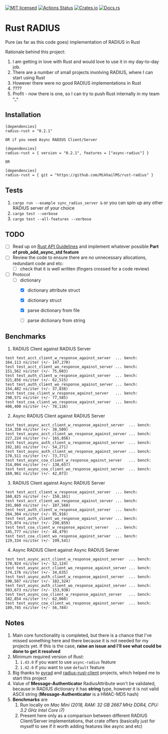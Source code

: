 [![MIT licensed][mit-badge]][mit-url]
[![Actions Status][action-badge]][action-url]
[![Crates.io][crates-badge]][crates-url]
[![Docs.rs][docs-badge]][docs-url]


[action-badge]: https://github.com/MikhailMS/rust-radius/workflows/RustRadius/badge.svg
[action-url]:   https://github.com/MikhailMS/rust-radius/actions
[crates-badge]: https://img.shields.io/crates/v/radius-rust.svg
[crates-url]:   https://crates.io/crates/radius-rust
[docs-badge]:   https://docs.rs/radius-rust/badge.svg
[docs-url]:     https://docs.rs/radius-rust
[mit-badge]:    https://img.shields.io/badge/license-MIT-blue.svg
[mit-url]:      LICENSE


# Rust RADIUS 
Pure (as far as this code goes) implementation of RADIUS in Rust


Rationale behind this project:
1. I am getting in love with Rust and would love to use it in my day-to-day job.
2. There are a number of small projects involving RADIUS, where I can start using Rust
3. However there were no good RADIUS implementations in Rust
4. ????
5. Profit - now there is one, so I can try to push Rust internally in my team ^_^


## Installation
```
[dependencies]
radius-rust = "0.2.1"

OR if you need Async RADIUS Client/Server

[dependencies]
radius-rust = { version = "0.2.1", features = ["async-radius"] }

OR

[dependencies]
radius-rust = { git = "https://github.com/MikhailMS/rust-radius" }
```


## Tests
1. `cargo run --example sync_radius_server &` or you can spin up any other RADIUS server of your choice
2. `cargo test --verbose`
2. `cargo test --all-features --verbose`


## TODO
- [ ] Read up on [Rust API Guidelines](https://rust-lang.github.io/api-guidelines) and implement whatever possible        **Part of prob_add_async_std feature**
- [ ] Review the code to ensure there are no unnecessary allocations, redundant code and etc:
  - [ ] check that it is well written (fingers crossed for a code review)
- [ ] Protocol
  - [ ] dictionary
    - [x] dictionary attribute struct
    - [x] dictionary struct
    - [x] parse dictionary from file
    - [ ] parse dictionary from string


## Benchmarks
1. RADIUS Client       against RADIUS Server
```
test test_acct_client_w_response_against_server  ... bench:     164,113 ns/iter (+/- 147,270)
test test_acct_client_wo_response_against_server ... bench:     151,562 ns/iter (+/- 75,603)
test test_auth_client_w_response_against_server  ... bench:     321,856 ns/iter (+/- 62,515)
test test_auth_client_wo_response_against_server ... bench:     154,482 ns/iter (+/- 37,838)
test test_coa_client_w_response_against_server   ... bench:     290,571 ns/iter (+/- 77,585)
test test_coa_client_wo_response_against_server  ... bench:     406,400 ns/iter (+/- 78,116)
```
2. Async RADIUS Client against RADIUS Server
```
test test_async_acct_client_w_response_against_server  ... bench:     114,350 ns/iter (+/- 38,509)
test test_async_acct_client_wo_response_against_server ... bench:     227,224 ns/iter (+/- 165,856)
test test_async_auth_client_w_response_against_server  ... bench:     192,181 ns/iter (+/- 54,271)
test test_async_auth_client_wo_response_against_server ... bench:     178,511 ns/iter (+/- 73,771)
test test_async_coa_client_w_response_against_server   ... bench:     314,094 ns/iter (+/- 138,657)
test test_async_coa_client_wo_response_against_server  ... bench:     169,961 ns/iter (+/- 42,073)
```
3. RADIUS Client       against Async RADIUS Server
```
test test_acct_client_w_response_against_server  ... bench:     160,825 ns/iter (+/- 150,161)
test test_acct_client_wo_response_against_server ... bench:     191,860 ns/iter (+/- 107,560)
test test_auth_client_w_response_against_server  ... bench:     264,304 ns/iter (+/- 95,916)
test test_auth_client_wo_response_against_server ... bench:     375,074 ns/iter (+/- 290,859)
test test_coa_client_w_response_against_server   ... bench:     145,777 ns/iter (+/- 48,479)
test test_coa_client_wo_response_against_server  ... bench:     129,334 ns/iter (+/- 199,541)
```
4. Async RADIUS Client against Async RADIUS Server
```
test test_async_acct_client_w_response_against_server  ... bench:     170,924 ns/iter (+/- 52,124)
test test_async_acct_client_wo_response_against_server ... bench:     174,176 ns/iter (+/- 34,635)
test test_async_auth_client_w_response_against_server  ... bench:     190,587 ns/iter (+/- 182,324)
test test_async_auth_client_wo_response_against_server ... bench:     303,673 ns/iter (+/- 153,938)
test test_async_coa_client_w_response_against_server   ... bench:     182,854 ns/iter (+/- 62,060)
test test_async_coa_client_wo_response_against_server  ... bench:     189,745 ns/iter (+/- 56,784)
```


## Notes
1. Main core functionality is completed, but there is a chance that I've missed something here and there because it is not needed for my projects yet. If this is the case, **raise an issue and I'll see what could be done to get it resolved**
2. Minimum required version of Rust:
    1. `1.43.0` if you want to use `async-radius` feature
    2. `1.42.0` if you want to use `default`      feature
3. Big thanks to [pyrad](https://github.com/pyradius/pyrad) and [radius-rust-client](https://github.com/athonet-open/rust-radius-client) projects, which helped me to start this project
4. Value of **Message-Authenticator** RadiusAttribute won't be validated, because in RADIUS dictionary it has **string** type, however it is not valid ASCII string (**Message-Authenticator** is a HMAC-MD5 hash)
5. **Benchmarks** are
    1. Run locally on *Mac Mini (2018, RAM: 32 GB 2667 MHz DDR4, CPU: 3.2 GHz Intel Core i7)*
    2. Present here only as a comparison between different RADIUS Client/Server implementations, that crate offers (basically just for myself to see if it worth adding features like async and etc)
